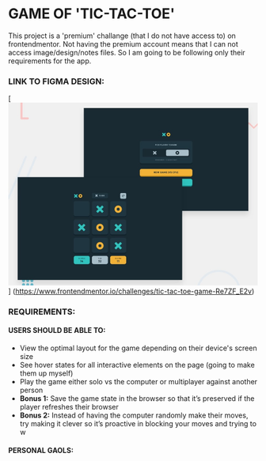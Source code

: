 # GAME OF 'TIC-TAC-TOE'
This project is a 'premium' challange (that I do not have access to) on frontendmentor. Not having the premium account means that I can not access image/design/notes files. So I am going to be following only their requirements for the app.

### LINK TO FIGMA DESIGN:
[![Design preview for TIC-TAC-TOE form coding challenge](./img/design-idea.jpg)]
(https://www.frontendmentor.io/challenges/tic-tac-toe-game-Re7ZF_E2v)

### REQUIREMENTS:
#### USERS SHOULD BE ABLE TO:
- View the optimal layout for the game depending on their device's screen size
- See hover states for all interactive elements on the page (going to make them up myself)
- Play the game either solo vs the computer or multiplayer against another person
- **Bonus 1:** Save the game state in the browser so that it’s preserved if the player refreshes their browser
- **Bonus 2:** Instead of having the computer randomly make their moves, try making it clever so it’s proactive in blocking your moves and trying to w

#### PERSONAL GAOLS:
